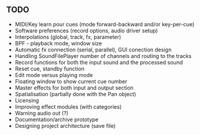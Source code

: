 TODO
----

- MIDI/Key learn pour cues (mode forward-backward and/or key-per-cue)
- Software preferences (record options, audio driver setup) 
- Interpolations (global, track, fx, parameter)
- BPF - playback mode, window size
- Automatic fx connection (serial, parallel), GUI conection design
- Handling SoundFilePlayer number of channels and routing to the tracks 
- Record functions for both the input sound and the processed sound
- Reset cue, standby function
- Edit mode versus playing mode
- Floating window to show current cue number
- Master effects for both input and output section
- Spatialisation (partially done with the Pan object)
- Licensing
- Improving effect modules (with categories)
- Warning audio out (?)
- Documentation/archive prototype
- Designing project architecture (save file)




